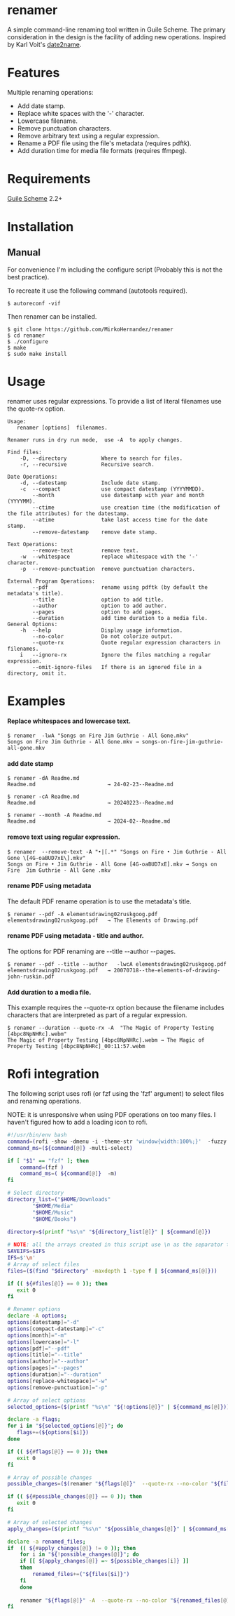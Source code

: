 # renamer

A simple command-line renaming tool written in Guile Scheme. The
primary consideration in the design is the facility of adding new
operations. Inspired by Karl Voit's [date2name](https://github.com/novoid/date2name).

# Features

Multiple renaming operations:

- Add date stamp.
- Replace white spaces with the '-' character.
- Lowercase filename.
- Remove punctuation characters.
- Remove arbitrary text using a regular expression.
- Rename a PDF file using the file's metadata (requires pdftk). 
- Add duration time for media file formats (requires ffmpeg). 

# Requirements

[Guile Scheme](https://www.gnu.org/software/guile/) 2.2+

# Installation

## Manual

For convenience I'm including the configure script (Probably this is
not the best practice).

To recreate it use the following command (autotools required).

```console
$ autoreconf -vif
```
Then renamer can be installed.

```console
$ git clone https://github.com/MirkoHernandez/renamer
$ cd renamer
$ ./configure
$ make
$ sudo make install
```

# Usage

renamer uses regular expressions. To provide a list of literal
filenames use the quote-rx option.

```text
Usage: 
   renamer [options]  filenames.

Renamer runs in dry run mode,  use -A  to apply changes.

Find files:
	-D, --directory           Where to search for files.
	-r, --recursive           Recursive search.

Date Operations:
	-d, --datestamp           Include date stamp.
	-c  --compact             use compact datestamp (YYYYMMDD).
	    --month               use datestamp with year and month (YYYYMM).
	    --ctime               use creation time (the modification of the file attributes) for the datestamp.
	    --atime               take last access time for the date stamp. 
	    --remove-datestamp    remove date stamp.

Text Operations:
	    --remove-text         remove text.
	-w  --whitespace          replace whitespace with the '-' character.
	-p  --remove-punctuation  remove punctuation characters.

External Program Operations:
	    --pdf                 rename using pdftk (by default the metadata's title).
	    --title               option to add title.
	    --author              option to add author.
	    --pages               option to add pages.
	    --duration            add time duration to a media file.
General Options:
	-h  --help                Display usage information.
	    --no-color            Do not colorize output.
	    --quote-rx            Quote regular expression characters in filenames.
	i   --ignore-rx           Ignore the files matching a regular expression.
	    --omit-ignore-files   If there is an ignored file in a directory, omit it.
```

# Examples

#### Replace whitespaces and lowercase text.

```console
$ renamer  -lwA "Songs on Fire Jim Guthrie - All Gone.mkv"
Songs on Fire Jim Guthrie - All Gone.mkv → songs-on-fire-jim-guthrie-all-gone.mkv
```

#### add date stamp

```console
$ renamer -dA Readme.md 
Readme.md                       → 24-02-23--Readme.md

$ renamer -cA Readme.md 
Readme.md                       → 20240223--Readme.md

$ renamer --month -A Readme.md 
Readme.md                       → 2024-02--Readme.md
```

#### remove text using regular expression.

```console
$ renamer  --remove-text -A "•|[.*" "Songs on Fire • Jim Guthrie - All Gone \[4G-oaBUD7xE\].mkv"
Songs on Fire • Jim Guthrie - All Gone [4G-oaBUD7xE].mkv → Songs on Fire  Jim Guthrie - All Gone .mkv
```

#### rename PDF using metadata

The default PDF rename operation is to use the metadata's title.

```console
$ renamer --pdf -A elementsdrawing02ruskgoog.pdf 
elementsdrawing02ruskgoog.pdf   → The Elements of Drawing.pdf
```
#### rename PDF using metadata - title and author.

The options for PDF renaming are --title --author --pages.

```console
$ renamer --pdf --title --author   -lwcA elementsdrawing02ruskgoog.pdf 
elementsdrawing02ruskgoog.pdf   → 20070718--the-elements-of-drawing-john-ruskin.pdf
```

#### Add duration to a media file.

This example requires the --quote-rx option because the filename
includes characters that are interpreted as part of a regular
expression.

```console
$ renamer --duration --quote-rx -A  "The Magic of Property Testing [4bpc8NpNHRc].webm"
The Magic of Property Testing [4bpc8NpNHRc].webm → The Magic of Property Testing [4bpc8NpNHRc]_00:11:57.webm
```

# Rofi integration

The following script uses rofi (or fzf using the 'fzf' argument) to select files and renaming
operations.

NOTE: it is unresponsive when using PDF operations on too many files.
I haven't figured how to add a loading icon to rofi.

```bash
#!/usr/bin/env bash
command=(rofi -show -dmenu -i -theme-str 'window{width:100%;}'  -fuzzy -font "hack 9" )
command_ms=(${command[@]} -multi-select)

if [ "$1" == "fzf" ]; then
    command=(fzf ) 
    command_ms=( ${command[@]}  -m)
fi

# Select directory
directory_list=("$HOME/Downloads"
		"$HOME/Media"
		"$HOME/Music"
		"$HOME/Books")
		
directory=$(printf "%s\n" "${directory_list[@]}" | ${command[@]})

# NOTE: all the arrays created in this script use \n as the separator to allow spaces in file names, so IFS is not restored.
SAVEIFS=$IFS 
IFS=$'\n'
# Array of select files
files=($(find "$directory" -maxdepth 1 -type f | ${command_ms[@]}))

if (( ${#files[@]} == 0 )); then
   exit 0 
fi

# Renamer options
declare -A options;
options[datestamp]="-d" 
options[compact-datestamp]="-c" 
options[month]="-m" 
options[lowercase]="-l"
options[pdf]="--pdf" 
options[title]="--title" 
options[author]="--author" 
options[pages]="--pages"
options[duration]="--duration"
options[replace-whitespace]="-w"
options[remove-punctuation]="-p"

# Array of select options
selected_options=($(printf "%s\n" "${!options[@]}" | ${command_ms[@]}))

declare -a flags;
for i in "${selected_options[@]}"; do
   flags+=(${options[$i]})
done

if (( ${#flags[@]} == 0 )); then
   exit 0 
fi

# Array of possible changes
possible_changes=($(renamer "${flags[@]}"  --quote-rx --no-color "${files[@]}" ))

if (( ${#possible_changes[@]} == 0 )); then
   exit 0 
fi

# Array of selected changes
apply_changes=($(printf "%s\n" "${possible_changes[@]}" | ${command_ms[@]} ))

declare -a renamed_files;
if  (( ${#apply_changes[@]} != 0 )); then
    for i in "${!possible_changes[@]}"; do
	if [[ ${apply_changes[@]} =~ ${possible_changes[i]} ]]
	then
	    renamed_files+=("${files[$i]}")
	fi
    done
    
    renamer "${flags[@]}" -A  --quote-rx --no-color "${renamed_files[@]}"
fi
```
